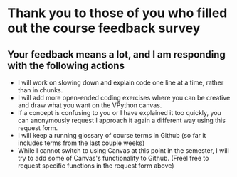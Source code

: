 # Thank you to those of you who filled out the course feedback survey

## Your feedback means a lot, and I am responding with the following actions

- I will work on slowing down and explain code one line at a time, rather than in chunks.
- I will add more open-ended coding exercises where you can be creative and draw what you want on the VPython canvas. 
- If a concept is confusing to you or I have explained it too quickly, you can anonymously request I approach it again a different way using this request form. 
- I will keep a running glossary of course terms in Github (so far it includes terms from the last couple weeks)
- While I cannot switch to using Canvas at this point in the semester, I will try to add some of Canvas's functionality to Github. (Freel free to request specific functions in the request form above)
